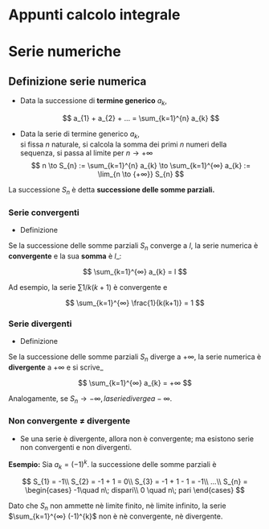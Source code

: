 # Appunti calcolo integrale

# Serie numeriche

## Definizione serie numerica

- Data la successione di **termine generico** $a_{k}$,

  $$
  a_{1} + a_{2} + ... = \sum_{k=1}^{n} a_{k}
  $$

- Data la serie di termine generico $a_{k}$,\
  si fissa _n_ naturale, si calcola la somma dei primi _n_ numeri
  della sequenza, si passa al limite per $n \to +∞$
  $$
  n \to S_{n} := \sum_{k=1}^{n} a_{k} \to \sum_{k=1}^{∞}
  a_{k} := \lim_{n \to {+∞}} S_{n}
  $$

La successione $S_{n}$ è detta **successione delle somme parziali.**

### Serie convergenti

- Definizione

Se la successione delle somme parziali $S_{n}$ converge a $l$,
la serie numerica è **convergente** e la sua **somma** è $l$\_:

$$
  \sum_{k=1}^{∞} a_{k} = l
$$

Ad esempio, la serie $\sum 1/k(k+1)$ è convergente e

$$
  \sum_{k=1}^{∞} \frac{1}{k(k+1)} = 1
$$

### Serie divergenti

- Definizione

Se la successione delle somme parziali $S_{n}$ diverge a
$+∞$, la serie numerica è **divergente** a $+∞$ e si scrive\_

$$
  \sum_{k=1}^{∞} a_{k} = +∞
$$

Analogamente, se $S_{n} \to -∞, la serie diverge a -∞$.

### Non convergente $\ne$ divergente

- Se una serie è divergente, allora non è convergente; ma esistono
  serie non convergenti e non divergenti.

**Esempio:** Sia $a_{k} = (-1)^{k}.$ la successione delle somme
parziali è

$$
  S_{1} = -1\\
  S_{2} = -1 + 1 = 0\\
  S_{3} = -1 + 1 - 1 = -1\\
  ...\\
  S_{n} = \begin{cases}
  -1\quad n\; dispari\\
  0 \quad n\; pari
  \end{cases}
$$

Dato che $S_{n}$ non ammette nè limite finito, nè limite infinito,
la serie $\sum_{k=1}^{∞} (-1)^{k}$ non è nè convergente,
nè divergente.
